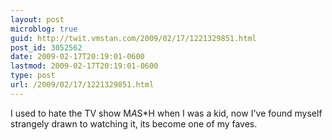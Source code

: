```yaml
---
layout: post
microblog: true
guid: http://twit.vmstan.com/2009/02/17/1221329851.html
post_id: 3052562
date: 2009-02-17T20:19:01-0600
lastmod: 2009-02-17T20:19:01-0600
type: post
url: /2009/02/17/1221329851.html
---
```

I used to hate the TV show M*A*S*H when I was a kid, now I've found myself strangely drawn to watching it, its become one of my faves.
